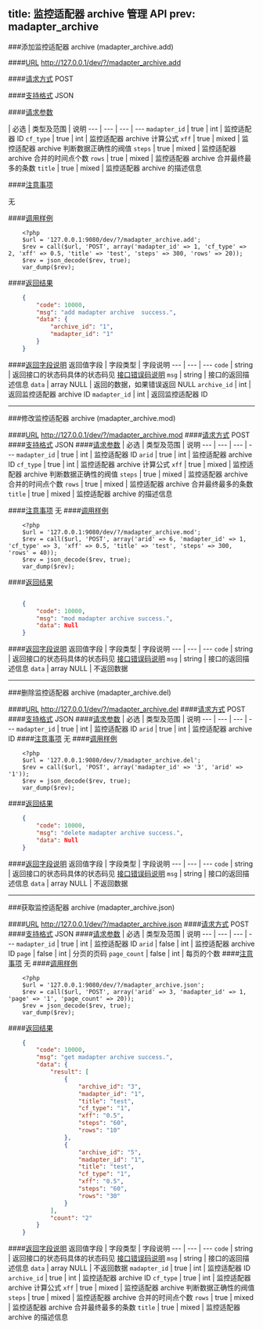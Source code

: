 title: 监控适配器 archive 管理 API
prev: madapter_archive
---

###添加监控适配器 archive (madapter_archive.add)

####[URL](#add_url) 
http://127.0.0.1/dev/?/madapter_archive.add

####[请求方式](#add_post)
POST

####[支持格式](#add_json)
JSON 

####[请求参数](#add_param)

  | 必选 | 类型及范围 | 说明
--- | --- | --- | ---
`madapter_id`  | true | int    | 监控适配器 ID
`cf_type`  | true | int    | 监控适配器 archive 计算公式
`xff`  | true | mixed    | 监控适配器 archive 判断数据正确性的阀值
`steps`  | true | mixed    | 监控适配器 archive 合并的时间点个数
`rows`  | true | mixed    | 监控适配器 archive 合并最终最多的条数
`title`  | true | mixed    | 监控适配器 archive 的描述信息


####[注意事项](#add_notice)

无

####[调用样例](#add_example)

```
	<?php
	$url = '127.0.0.1:9080/dev/?/madapter_archive.add';
	$rev = call($url, 'POST', array('madapter_id' => 1, 'cf_type' => 2, 'xff' => 0.5, 'title' => 'test', 'steps' => 300, 'rows' => 20));
	$rev = json_decode($rev, true);
	var_dump($rev);
```

####[返回结果](#add_result)
``` json
	{
		"code": 10000,
		"msg": "add madapter archive  success.",
		"data": {
			"archive_id": "1",
			"madapter_id": "1"
		}
	}
```
####[返回字段说明](#add_result_dis)
返回值字段 | 字段类型 | 字段说明
--- | --- | ---
`code` | string | 返回接口的状态码具体的状态码见 [接口错误码说明](api_errno.html) 
`msg`  | string | 接口的返回描述信息
`data` | array NULL  | 返回的数据，如果错误返回 NULL
`archive_id` | int | 返回监控适配器 archive ID
`madapter_id` | int | 返回监控适配器 ID

---
###修改监控适配器 archive (madapter_archive.mod)

####[URL](#mod_url) 
http://127.0.0.1/dev/?/madapter_archive.mod
####[请求方式](#mod_post)
POST
####[支持格式](#mod_json)
JSON 
####[请求参数](#mod_param)
  | 必选 | 类型及范围 | 说明
--- | --- | --- | ---
`madapter_id`  | true | int    | 监控适配器 ID
`arid`  | true | int    | 监控适配器 archive ID
`cf_type`  | true | int    | 监控适配器 archive 计算公式
`xff`  | true | mixed    | 监控适配器 archive 判断数据正确性的阀值
`steps`  | true | mixed    | 监控适配器 archive 合并的时间点个数
`rows`  | true | mixed    | 监控适配器 archive 合并最终最多的条数
`title`  | true | mixed    | 监控适配器 archive 的描述信息

####[注意事项](#mod_notice)
无
####[调用样例](#mod_example)
```
	<?php
	$url = '127.0.0.1:9080/dev/?/madapter_archive.mod';
	$rev = call($url, 'POST', array('arid' => 6, 'madapter_id' => 1, 'cf_type' => 3, 'xff' => 0.5, 'title' => 'test', 'steps' => 300, 'rows' = 40));
	$rev = json_decode($rev, true);
	var_dump($rev);
```
####[返回结果](#mod_result)
``` json

	{
		"code": 10000,
		"msg": "mod madapter archive success.",
		"data": Null 
	}

```
####[返回字段说明](#mod_result_dis)
返回值字段 | 字段类型 | 字段说明
--- | --- | ---
`code` | string | 返回接口的状态码具体的状态码见 [接口错误码说明](api_errno.html) 
`msg`  | string | 接口的返回描述信息
`data` | array NULL  | 不返回数据


---
###删除监控适配器 archive (madapter_archive.del)

####[URL](#del_url) 
http://127.0.0.1/dev/?/madapter_archive.del
####[请求方式](#del_post)
POST
####[支持格式](#del_json)
JSON 
####[请求参数](#del_param)
  | 必选 | 类型及范围 | 说明
--- | --- | --- | ---
`madapter_id` | true | int     | 监控适配器 ID
`arid` | true | int     | 监控适配器 archive ID
####[注意事项](#del_notice)
无
####[调用样例](#del_example)
```
	<?php
	$url = '127.0.0.1:9080/dev/?/madapter_archive.del';
	$rev = call($url, 'POST', array('madapter_id' => '3', 'arid' => '1'));
	$rev = json_decode($rev, true);
	var_dump($rev);
```
####[返回结果](#del_result)
``` json
	{
		"code": 10000,
		"msg": "delete madapter archive success.",
		"data": Null 
	}
```
####[返回字段说明](#del_result_dis)
返回值字段 | 字段类型 | 字段说明
--- | --- | ---
`code` | string | 返回接口的状态码具体的状态码见 [接口错误码说明](api_errno.html) 
`msg`  | string | 接口的返回描述信息
`data` | array NULL  | 不返回数据

---
###获取监控适配器 archive (madapter_archive.json)

####[URL](#json_url) 
http://127.0.0.1/dev/?/madapter_archive.json
####[请求方式](#json_post)
POST
####[支持格式](#json_json)
JSON 
####[请求参数](#json_param)
  | 必选 | 类型及范围 | 说明
--- | --- | --- | ---
`madapter_id` | true | int     | 监控适配器 ID
`arid` | false | int     | 监控适配器 archive ID
`page` | false | int     | 分页的页码
`page_count` | false | int     | 每页的个数
####[注意事项](#json_notice)
无
####[调用样例](#json_example)
```
	<?php
	$url = '127.0.0.1:9080/dev/?/madapter_archive.json';
	$rev = call($url, 'POST', array('arid' => 3, 'madapter_id' => 1, 'page' => '1', 'page_count' => 20));
	$rev = json_decode($rev, true);
	var_dump($rev);
```
####[返回结果](#json_result)
``` json
	{
		"code": 10000,
		"msg": "get madapter archive success.",
		"data": {
			"result": [
				{
					"archive_id": "3",
					"madapter_id": "1",
					"title": "test",
					"cf_type": "1",
					"xff": "0.5",
					"steps": "60",
					"rows": "10"
				},
				{
					"archive_id": "5",
					"madapter_id": "1",
					"title": "test",
					"cf_type": "1",
					"xff": "0.5",
					"steps": "60",
					"rows": "30"
				}
			],
			"count": "2"
		}
	}
```
####[返回字段说明](#json_result_dis)
返回值字段 | 字段类型 | 字段说明
--- | --- | ---
`code` | string | 返回接口的状态码具体的状态码见 [接口错误码说明](api_errno.html) 
`msg`  | string | 接口的返回描述信息
`data` | array NULL  | 不返回数据
`madapter_id`  | true | int    | 监控适配器 ID
`archive_id`  | true | int    | 监控适配器 archive ID
`cf_type`  | true | int    | 监控适配器 archive 计算公式
`xff`  | true | mixed    | 监控适配器 archive 判断数据正确性的阀值
`steps`  | true | mixed    | 监控适配器 archive 合并的时间点个数
`rows`  | true | mixed    | 监控适配器 archive 合并最终最多的条数
`title`  | true | mixed    | 监控适配器 archive 的描述信息
